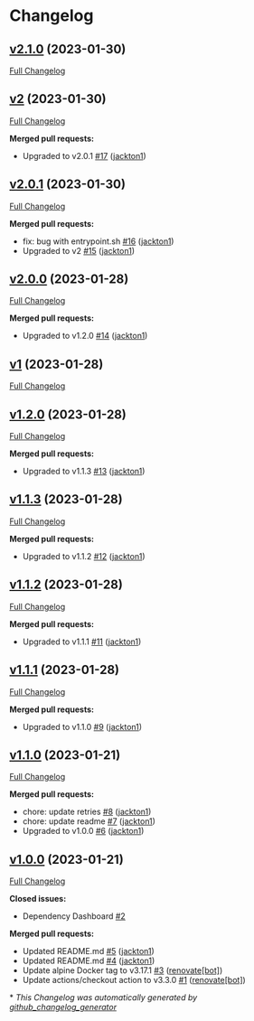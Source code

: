 # Changelog

## [v2.1.0](https://github.com/tj-actions/checkly-trigger/tree/v2.1.0) (2023-01-30)

[Full Changelog](https://github.com/tj-actions/checkly-trigger/compare/v2...v2.1.0)

## [v2](https://github.com/tj-actions/checkly-trigger/tree/v2) (2023-01-30)

[Full Changelog](https://github.com/tj-actions/checkly-trigger/compare/v2.0.1...v2)

**Merged pull requests:**

- Upgraded to v2.0.1 [\#17](https://github.com/tj-actions/checkly-trigger/pull/17) ([jackton1](https://github.com/jackton1))

## [v2.0.1](https://github.com/tj-actions/checkly-trigger/tree/v2.0.1) (2023-01-30)

[Full Changelog](https://github.com/tj-actions/checkly-trigger/compare/v2.0.0...v2.0.1)

**Merged pull requests:**

- fix: bug with entrypoint.sh [\#16](https://github.com/tj-actions/checkly-trigger/pull/16) ([jackton1](https://github.com/jackton1))
- Upgraded to v2 [\#15](https://github.com/tj-actions/checkly-trigger/pull/15) ([jackton1](https://github.com/jackton1))

## [v2.0.0](https://github.com/tj-actions/checkly-trigger/tree/v2.0.0) (2023-01-28)

[Full Changelog](https://github.com/tj-actions/checkly-trigger/compare/v1...v2.0.0)

**Merged pull requests:**

- Upgraded to v1.2.0 [\#14](https://github.com/tj-actions/checkly-trigger/pull/14) ([jackton1](https://github.com/jackton1))

## [v1](https://github.com/tj-actions/checkly-trigger/tree/v1) (2023-01-28)

[Full Changelog](https://github.com/tj-actions/checkly-trigger/compare/v1.2.0...v1)

## [v1.2.0](https://github.com/tj-actions/checkly-trigger/tree/v1.2.0) (2023-01-28)

[Full Changelog](https://github.com/tj-actions/checkly-trigger/compare/v1.1.3...v1.2.0)

**Merged pull requests:**

- Upgraded to v1.1.3 [\#13](https://github.com/tj-actions/checkly-trigger/pull/13) ([jackton1](https://github.com/jackton1))

## [v1.1.3](https://github.com/tj-actions/checkly-trigger/tree/v1.1.3) (2023-01-28)

[Full Changelog](https://github.com/tj-actions/checkly-trigger/compare/v1.1.2...v1.1.3)

**Merged pull requests:**

- Upgraded to v1.1.2 [\#12](https://github.com/tj-actions/checkly-trigger/pull/12) ([jackton1](https://github.com/jackton1))

## [v1.1.2](https://github.com/tj-actions/checkly-trigger/tree/v1.1.2) (2023-01-28)

[Full Changelog](https://github.com/tj-actions/checkly-trigger/compare/v1.1.1...v1.1.2)

**Merged pull requests:**

- Upgraded to v1.1.1 [\#11](https://github.com/tj-actions/checkly-trigger/pull/11) ([jackton1](https://github.com/jackton1))

## [v1.1.1](https://github.com/tj-actions/checkly-trigger/tree/v1.1.1) (2023-01-28)

[Full Changelog](https://github.com/tj-actions/checkly-trigger/compare/v1.1.0...v1.1.1)

**Merged pull requests:**

- Upgraded to v1.1.0 [\#9](https://github.com/tj-actions/checkly-trigger/pull/9) ([jackton1](https://github.com/jackton1))

## [v1.1.0](https://github.com/tj-actions/checkly-trigger/tree/v1.1.0) (2023-01-21)

[Full Changelog](https://github.com/tj-actions/checkly-trigger/compare/v1.0.0...v1.1.0)

**Merged pull requests:**

- chore: update retries [\#8](https://github.com/tj-actions/checkly-trigger/pull/8) ([jackton1](https://github.com/jackton1))
- chore: update readme [\#7](https://github.com/tj-actions/checkly-trigger/pull/7) ([jackton1](https://github.com/jackton1))
- Upgraded to v1.0.0 [\#6](https://github.com/tj-actions/checkly-trigger/pull/6) ([jackton1](https://github.com/jackton1))

## [v1.0.0](https://github.com/tj-actions/checkly-trigger/tree/v1.0.0) (2023-01-21)

[Full Changelog](https://github.com/tj-actions/checkly-trigger/compare/589fab2d20e5d7d1299ca1d4a757c553c00ae122...v1.0.0)

**Closed issues:**

- Dependency Dashboard [\#2](https://github.com/tj-actions/checkly-trigger/issues/2)

**Merged pull requests:**

- Updated README.md [\#5](https://github.com/tj-actions/checkly-trigger/pull/5) ([jackton1](https://github.com/jackton1))
- Updated README.md [\#4](https://github.com/tj-actions/checkly-trigger/pull/4) ([jackton1](https://github.com/jackton1))
- Update alpine Docker tag to v3.17.1 [\#3](https://github.com/tj-actions/checkly-trigger/pull/3) ([renovate[bot]](https://github.com/apps/renovate))
- Update actions/checkout action to v3.3.0 [\#1](https://github.com/tj-actions/checkly-trigger/pull/1) ([renovate[bot]](https://github.com/apps/renovate))



\* *This Changelog was automatically generated by [github_changelog_generator](https://github.com/github-changelog-generator/github-changelog-generator)*
